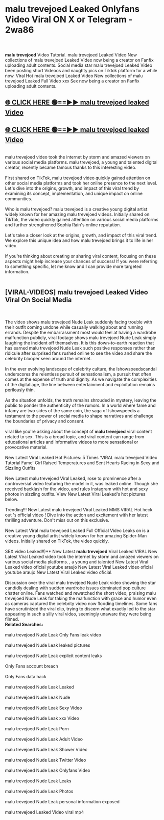 <h1> malu trevejoed Leaked Onlyfans Video Viral ON X or Telegram - 2wa86 </h1>

# 
<br>
<strong>malu trevejoed</strong> Video Tutorial. malu trevejoed Leaked Video New collections of  malu trevejoed Leaked Video now being a creator on Fanfix uploading adult contents. Social media star malu trevejoed Leaked Video been posting short Videoos and naughty pics on Tiktok platform for a while now. Viral Hot malu trevejoed Leaked Video New collections of malu trevejoed Leaked Full Video xxx Sex now being a creator on Fanfix uploading adult contents.
<br>

## [🌐 CLICK HERE 🟢==►► malu trevejoed leaked Video ](https://onlyclips.site?title=malu_trevejoed&ref=git)


## [🌐 CLICK HERE 🟢==►► malu trevejoed leaked Video ](https://onlyclips.site?title=malu_trevejoed&ref=git)

<br>
malu trevejoed video took the internet by storm and amazed viewers on various social media platforms. malu trevejoed, a young and talented digital creator, recently became famous thanks to this interesting video.
<br><br>
First shared on TikTok, malu trevejoed video quickly gained attention on other social media platforms and took her online presence to the next level. Let's dive into the origins, growth, and impact of this viral trend by examining its concept, implementation, and unique impact on online communities.
<br><br>
Who is malu trevejoed? malu trevejoed is a creative young digital artist widely known for her amazing malu trevejoed videos. Initially shared on TikTok, the video quickly gained attention on various social media platforms and further strengthened Sophia Rain's online reputation.
<br><br>
Let's take a closer look at the origins, growth, and impact of this viral trend. We explore this unique idea and how malu trevejoed brings it to life in her video.
<br><br>
If you're thinking about creating or sharing viral content, focusing on these aspects might help increase your chances of success! If you were referring to something specific, let me know and I can provide more targeted information.
<br><br>
<h2>[VIRAL-VIDEOS] malu trevejoed Leaked Video Viral On Social Media</h2>
<br><br>
The video shows malu trevejoed Nude Leak suddenly facing trouble with their outfit coming undone while casually walking about and running errands. Despite the embarrassment most would feel at having a wardrobe malfunction publicly, viral footage shows malu trevejoed Nude Leak simply laughing the incident off themselves. It is this down-to-earth reaction that has earned malu trevejoed Nude Leak such positive responses rather than ridicule after surprised fans rushed online to see the video and share the celebrity blooper seen around the internet.
<br><br>
In the ever evolving landscape of celebrity culture, the Ishowspeedscandal underscores the relentless pursuit of sensationalism, a pursuit that often comes at the expense of truth and dignity. As we navigate the complexities of the digital age, the line between entertainment and exploitation remains perilously thin.
<br><br>
As the situation unfolds, the truth remains shrouded in mystery, leaving the public to ponder the authenticity of the rumors. In a world where fame and infamy are two sides of the same coin, the saga of Ishowspeedis a testament to the power of social media to shape narratives and challenge the boundaries of privacy and consent.
<br><br>
viral like you're asking about the concept of <strong>malu trevejoed</strong> viral content related to sex. This is a broad topic, and viral content can range from educational articles and informative videos to more sensational or provocative material.
<br><br>
New Latest Viral Leaked Hot Pictures: 5 Times 'VIRAL malu trevejoed Video Tutorial Fame' Girl Raised Temperatures and Sent Hearts Racing in Sexy and Sizzling Outfits
<br><br>
New Latest malu trevejoed Viral Leaked, rose to prominence after a controversial video featuring the model in it, was leaked online. Though she received backlash for the video, and rules Instagram with hot and sexy photos in sizzling outfits. View New Latest Viral Leaked's hot pictures below.
<br><br>
Trending!!! New Latest malu trevejoed Viral Leaked MMS VIRAL Hot heck out 's official video ! Dive into the action and excitement with her latest thrilling adventure. Don't miss out on this exclusive.
<br><br>
New Latest Viral malu trevejoed Leaked Full Official Video Leaks on  is a creative young digital artist widely known for her amazing Spider-Man videos. Initially shared on TikTok, the video quickly.
<br><br>
SEX video Leaked!!)** New Latest <strong>malu trevejoed</strong> Viral Leaked VIRAL New Latest Viral Leaked video took the internet by storm and amazed viewers on various social media platforms. , a young and talented New Latest Viral Leaked video oficial youtube araujo New Latest Viral Leaked video oficial youtube araujo New Latest Viral Leaked video oficial.
<br><br>
Discussion over the viral malu trevejoed Nude Leak video showing the star candidly dealing with sudden wardrobe issues dominated pop culture chatter online. Fans watched and rewatched the short video, praising malu trevejoed Nude Leak for taking the malfunction with grace and humor even as cameras captured the celebrity video now flooding timelines. Some fans have scrutinized the viral clip, trying to discern what exactly led to the star appearing in such a silly viral video, seemingly unaware they were being filmed.
<br>
<strong>Related Searches:</strong>
<br><br>
malu trevejoed Nude Leak Only Fans leak video
<br><br>
malu trevejoed Nude Leak leaked pictures
<br><br>
malu trevejoed Nude Leak explicit content leaks
<br><br>
Only Fans account breach
<br><br>
Only Fans data hack
<br><br>
malu trevejoed Nude Leak Leaked
<br><br>
malu trevejoed Nude Leak Nude
<br><br>
malu trevejoed Nude Leak Sexy Video
<br><br>
malu trevejoed Nude Leak xxx Video
<br><br>
malu trevejoed Nude Leak Porn
<br><br>
malu trevejoed Nude Leak Adult Video
<br><br>
malu trevejoed Nude Leak Shower Video
<br><br>
malu trevejoed Nude Leak Twitter Video
<br><br>
malu trevejoed Nude Leak Onlyfans Video
<br><br>
malu trevejoed Nude Leak Leaks
<br><br>
malu trevejoed Nude Leak Photos
<br><br>
malu trevejoed Nude Leak personal information exposed
<br><br>
malu trevejoed Leaked Video viral mp4